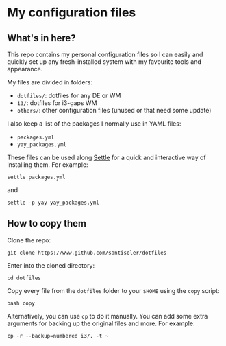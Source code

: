 # My configuration files

## What's in here?

This repo contains my personal configuration files so I can easily and quickly
set up any fresh-installed system with my favourite tools and appearance.

My files are divided in folders:

- `dotfiles/`: dotfiles for any DE or WM
- `i3/`: dotfiles for i3-gaps WM
- `others/`: other configuration files (unused or that need some update)

I also keep a list of the packages I normally use in YAML files:

- `packages.yml`
- `yay_packages.yml`

These files can be used along [Settle](https://github.com/santisoler/settle)
for a quick and interactive way of installing them.
For example:

```
settle packages.yml
```

and

```
settle -p yay yay_packages.yml
```

## How to copy them

Clone the repo:

```
git clone https://www.github.com/santisoler/dotfiles
```

Enter into the cloned directory:

```
cd dotfiles
```

Copy every file from the `dotfiles` folder to your `$HOME` using the `copy` script:

```
bash copy
```

Alternatively, you can use `cp` to do it manually.
You can add some extra arguments for backing up the original files and more.
For example:

```
cp -r --backup=numbered i3/. -t ~
```


